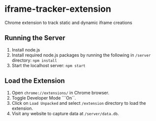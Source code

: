 # iframe-tracker-extension
Chrome extension to track static and dynamic iframe creations

## Running the Server
1. Install node.js
2. Install required node.js packages by running the following in ```/server``` directory:
   ```npm install```
3. Start the localhost server:
   ```npm start```

## Load the Extension
1. Open ```chrome://extensions/``` in Chrome browser.
2. Toggle Developer Mode ```On``.
3. Click on ```Load Unpacked``` and select ```/extension``` directory to load the extension.
4. Visit any website to capture data at ```/server/data.db```.
